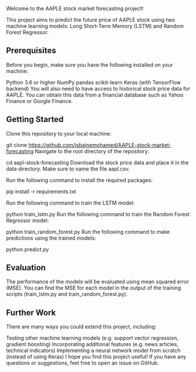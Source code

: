 Welcome to the AAPLE stock market forecasting project!

This project aims to predict the future price of AAPLE stock using two machine learning models: Long Short-Term Memory (LSTM) and Random Forest Regressor.

## Prerequisites
Before you begin, make sure you have the following installed on your machine:

Python 3.6 or higher
NumPy
pandas
scikit-learn
Keras (with TensorFlow backend)
You will also need to have access to historical stock price data for AAPLE. You can obtain this data from a financial database such as Yahoo Finance or Google Finance.

## Getting Started
Clone this repository to your local machine:

git clone https://github.com/isbainemohamed/AAPLE-stock-market-forecasting
Navigate to the root directory of the repository:

cd aapl-stock-forecasting
Download the stock price data and place it in the data directory. Make sure to name the file aapl.csv.

Run the following command to install the required packages:


pip install -r requirements.txt

Run the following command to train the LSTM model:

python train_lstm.py
Run the following command to train the Random Forest Regressor model:

python train_random_forest.py
Run the following command to make predictions using the trained models:

python predict.py


## Evaluation
The performance of the models will be evaluated using mean squared error (MSE). You can find the MSE for each model in the output of the training scripts (train_lstm.py and train_random_forest.py).

## Further Work
There are many ways you could extend this project, including:

Testing other machine learning models (e.g. support vector regression, gradient boosting)
Incorporating additional features (e.g. news articles, technical indicators)
Implementing a neural network model from scratch (instead of using Keras)
I hope you find this project useful! If you have any questions or suggestions, feel free to open an issue on GitHub.
